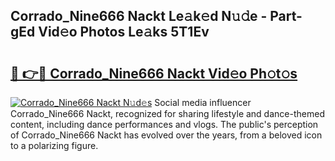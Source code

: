 ## Corrado_Nine666 Nackt Le𝚊k𝚎d N𝚞𝚍e - Part-gEd Vid𝚎o Photos Le𝚊ks 5T1Ev

# <h2><a href="http://fb6kyuc.evod.top/?m=Corrado_Nine666+Nackt">🔗 👉🔴 Corrado_Nine666 Nackt Vid𝚎o Ph𝚘t𝚘s</a></h2>

[![Corrado_Nine666 Nackt N𝚞d𝚎s](https://i.imgur.com/8V9OHl7.gif)](http://fb6kyuc.evod.top/?m=Corrado_Nine666+Nackt)
Social media influencer Corrado_Nine666 Nackt, recognized for sharing lifestyle and dance-themed content, including dance performances and vlogs. The public's perception of Corrado_Nine666 Nackt has evolved over the years, from a beloved icon to a polarizing figure. 
